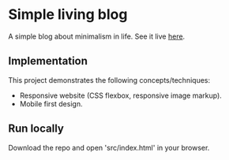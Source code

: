 # Simple living blog

A simple blog about minimalism in life. See it live [here](https://tasxatzial.github.io/simple-living-blog).

## Implementation

This project demonstrates the following concepts/techniques:

* Responsive website (CSS flexbox, responsive image markup).
* Mobile first design.

## Run locally

Download the repo and open 'src/index.html' in your browser.
